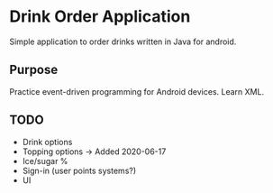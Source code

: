 # Drink Order Application

Simple application to order drinks written in Java for android. 

## Purpose

Practice event-driven programming for Android devices.
Learn XML.

## TODO
- Drink options
- Topping options -> Added 2020-06-17
- Ice/sugar %
- Sign-in (user points systems?)
- UI
